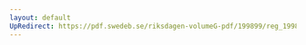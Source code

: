 ```yaml
---
layout: default
UpRedirect: https://pdf.swedeb.se/riksdagen-volumeG-pdf/199899/reg_199899/reg_199899_0052.pdf
---
```

